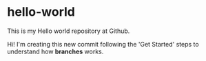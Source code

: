 # hello-world
This is my Hello world repository at Github.

Hi! I'm creating this new commit following the 'Get Started' steps to understand how <b>branches</b> works.
